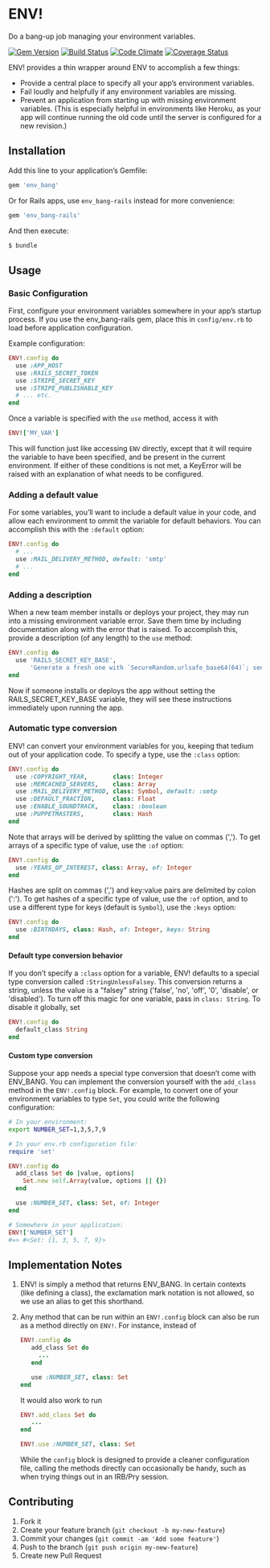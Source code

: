 # ENV! 

Do a bang-up job managing your environment variables.

[![Gem Version](https://img.shields.io/gem/v/env_bang.svg?style=flat)](https://rubygems.org/gems/env_bang)
[![Build Status](https://img.shields.io/travis/jcamenisch/ENV_BANG/master.svg?style=flat)](https://travis-ci.org/jcamenisch/ENV_BANG)
[![Code Climate](https://img.shields.io/codeclimate/github/jcamenisch/ENV_BANG.svg?style=flat)](https://codeclimate.com/github/jcamenisch/ENV_BANG)
[![Coverage Status](https://img.shields.io/coveralls/jcamenisch/ENV_BANG/master.svg?style=flat)](https://coveralls.io/r/jcamenisch/ENV_BANG)

ENV! provides a thin wrapper around ENV to accomplish a few things:

- Provide a central place to specify all your app’s environment variables.
- Fail loudly and helpfully if any environment variables are missing.
- Prevent an application from starting up with missing environment variables.
  (This is especially helpful in environments like Heroku, as your app will
  continue running the old code until the server is configured for a new revision.)

## Installation

Add this line to your application’s Gemfile:

```ruby
gem 'env_bang'
```

Or for Rails apps, use `env_bang-rails` instead for more convenience:

```ruby
gem 'env_bang-rails'
```

And then execute:

```sh
$ bundle
```

## Usage

### Basic Configuration

First, configure your environment variables somewhere in your app’s
startup process. If you use the env_bang-rails gem, place this in `config/env.rb`
to load before application configuration.

Example configuration:

```ruby
ENV!.config do
  use :APP_HOST
  use :RAILS_SECRET_TOKEN
  use :STRIPE_SECRET_KEY
  use :STRIPE_PUBLISHABLE_KEY
  # ... etc.
end
```

Once a variable is specified with the `use` method, access it with

```ruby
ENV!['MY_VAR']
```

This will function just like accessing `ENV` directly, except that it will require the variable
to have been specified, and be present in the current environment. If either of these conditions
is not met, a KeyError will be raised with an explanation of what needs to be configured.

### Adding a default value

For some variables, you’ll want to include a default value in your code, and allow each
environment to ommit the variable for default behaviors. You can accomplish this with the
`:default` option:

```ruby
ENV!.config do
  # ...
  use :MAIL_DELIVERY_METHOD, default: 'smtp'
  # ...
end
```

### Adding a description

When a new team member installs or deploys your project, they may run into a missing
environment variable error. Save them time by including documentation along with the error
that is raised. To accomplish this, provide a description (of any length) to the `use` method:

```ruby
ENV!.config do
  use 'RAILS_SECRET_KEY_BASE',
      'Generate a fresh one with `SecureRandom.urlsafe_base64(64)`; see http://guides.rubyonrails.org/security.html#session-storage'
end
```

Now if someone installs or deploys the app without setting the RAILS_SECRET_KEY_BASE variable,
they will see these instructions immediately upon running the app.

### Automatic type conversion

ENV! can convert your environment variables for you, keeping that tedium out of your application
code. To specify a type, use the `:class` option:

```ruby
ENV!.config do
  use :COPYRIGHT_YEAR,       class: Integer
  use :MEMCACHED_SERVERS,    class: Array
  use :MAIL_DELIVERY_METHOD, class: Symbol, default: :smtp
  use :DEFAULT_FRACTION,     class: Float
  use :ENABLE_SOUNDTRACK,    class: :boolean
  use :PUPPETMASTERS,        class: Hash
end
```

Note that arrays will be derived by splitting the value on commas (','). To get arrays
of a specific type of value, use the `:of` option:

```ruby
ENV!.config do
  use :YEARS_OF_INTEREST, class: Array, of: Integer
end
```

Hashes are split on commas (',') and key:value pairs are delimited by colon (':'). To get hashes of a specific type of value, use the `:of` option, and to use a different type for keys (default is `Symbol`), use the `:keys` option:

```ruby
ENV!.config do
  use :BIRTHDAYS, class: Hash, of: Integer, keys: String
end
```

#### Default type conversion behavior

If you don’t specify a `:class` option for a variable, ENV! defaults to a special
type conversion called `:StringUnlessFalsey`. This conversion returns a string, unless
the value is a "falsey" string ('false', 'no', 'off', '0', 'disable', or 'disabled').
To turn off this magic for one variable, pass in `class: String`. To disable it globally,
set

```ruby
ENV!.config do
  default_class String
end
```

#### Custom type conversion

Suppose your app needs a special type conversion that doesn’t come with ENV_BANG. You can
implement the conversion yourself with the `add_class` method in the `ENV!.config` block.
For example, to convert one of your environment variables to type `Set`, you could write
the following configuration:

```sh
# In your environment:
export NUMBER_SET=1,3,5,7,9
```

```ruby
# In your env.rb configuration file:
require 'set'

ENV!.config do
  add_class Set do |value, options|
    Set.new self.Array(value, options || {})
  end

  use :NUMBER_SET, class: Set, of: Integer
end
```

```ruby
# Somewhere in your application:
ENV!['NUMBER_SET']
#=> #<Set: {1, 3, 5, 7, 9}>
```

## Implementation Notes

1. ENV! is simply a method that returns ENV_BANG. In certain contexts
   (like defining a class), the exclamation mark notation is not allowed,
   so we use an alias to get this shorthand.

2. Any method that can be run within an `ENV!.config` block can also be run
   as a method directly on `ENV!`. For instance, instead of

   ```ruby
   ENV!.config do
      add_class Set do
        ...
      end

      use :NUMBER_SET, class: Set
   end
   ```

   It would also work to run

   ```ruby
   ENV!.add_class Set do
      ...
   end

   ENV!.use :NUMBER_SET, class: Set
   ```
   
   While the `config` block is designed to provide a cleaner configuration
   file, calling the methods directly can occasionally be handy, such as when
   trying things out in an IRB/Pry session.

## Contributing

1. Fork it
2. Create your feature branch (`git checkout -b my-new-feature`)
3. Commit your changes (`git commit -am 'Add some feature'`)
4. Push to the branch (`git push origin my-new-feature`)
5. Create new Pull Request
